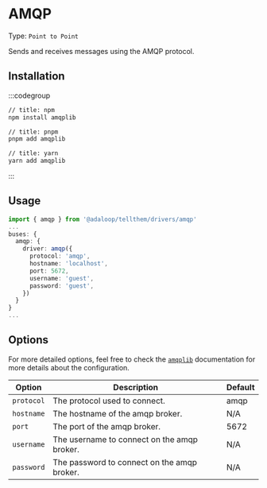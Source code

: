 # AMQP

Type: `Point to Point`

Sends and receives messages using the AMQP protocol.

## Installation

:::codegroup
```sh
// title: npm
npm install amqplib
```

```sh
// title: pnpm
pnpm add amqplib
```

```sh
// title: yarn
yarn add amqplib
```
:::

## Usage

```ts
import { amqp } from '@adaloop/tellthem/drivers/amqp'
...
buses: {
  amqp: {
    driver: amqp({
      protocol: 'amqp',
      hostname: 'localhost',
      port: 5672,
      username: 'guest',
      password: 'guest',
    })
  }
}
...
```

## Options

For more detailed options, feel free to check the [`amqplib`](https://amqp-node.github.io/amqplib/channel_api.html) documentation for more details about the configuration.

| Option     | Description                                 | Default |
|------------|---------------------------------------------|--------|
| `protocol` | The protocol used to connect.               | amqp   |
| `hostname` | The hostname of the amqp broker.            | N/A    |
| `port`     | The port of the amqp broker.                | 5672   |
| `username` | The username to connect on the amqp broker. | N/A    |
| `password` | The password to connect on the amqp broker. | N/A    |
